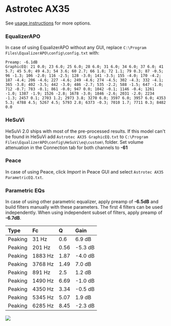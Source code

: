 # Astrotec AX35
See [usage instructions](https://github.com/jaakkopasanen/AutoEq#usage) for more options.

### EqualizerAPO
In case of using EqualizerAPO without any GUI, replace `C:\Program Files\EqualizerAPO\config\config.txt`
with:
```
Preamp: -6.1dB
GraphicEQ: 21 0.0; 23 6.0; 25 6.0; 28 6.0; 31 6.0; 34 6.0; 37 6.0; 41 5.7; 45 5.0; 49 4.3; 54 3.6; 60 2.7; 66 1.8; 72 1.1; 79 0.3; 87 -0.5; 96 -1.3; 106 -2.0; 116 -2.5; 128 -3.0; 141 -3.5; 155 -4.0; 170 -4.2; 187 -4.4; 206 -4.6; 227 -4.6; 249 -4.6; 274 -4.5; 302 -4.3; 332 -4.1; 365 -3.8; 402 -3.5; 442 -3.0; 486 -2.7; 535 -2.2; 588 -1.5; 647 -1.0; 712 -0.7; 783 -0.1; 861 -0.0; 947 0.0; 1042 -0.1; 1146 -0.4; 1261 -1.0; 1387 -1.9; 1526 -2.8; 1678 -3.0; 1846 -2.6; 2031 -2.0; 2234 -1.3; 2457 0.1; 2703 1.2; 2973 3.8; 3270 6.0; 3597 6.0; 3957 6.0; 4353 5.3; 4788 4.5; 5267 4.5; 5793 2.8; 6373 -0.3; 7010 1.7; 7711 0.3; 8482 0.0
```

### HeSuVi
HeSuVi 2.0 ships with most of the pre-processed results. If this model can't be found in HeSuVi add
`Astrotec AX35 GraphicEQ.txt` to `C:\Program Files\EqualizerAPO\config\HeSuVi\eq\custom\` folder.
Set volume attenuation in the Connection tab for both channels to **-61**

### Peace
In case of using Peace, click *Import* in Peace GUI and select `Astrotec AX35 ParametricEQ.txt`.

### Parametric EQs
In case of using other parametric equalizer, apply preamp of **-6.5dB** and build filters manually
with these parameters. The first 4 filters can be used independently.
When using independent subset of filters, apply preamp of **-6.7dB**.

| Type    | Fc      |    Q | Gain    |
|:--------|:--------|:-----|:--------|
| Peaking | 31 Hz   | 0.6  | 6.9 dB  |
| Peaking | 201 Hz  | 0.56 | -5.3 dB |
| Peaking | 1883 Hz | 1.87 | -4.0 dB |
| Peaking | 3768 Hz | 1.49 | 7.0 dB  |
| Peaking | 891 Hz  | 2.5  | 1.2 dB  |
| Peaking | 1490 Hz | 6.69 | -1.0 dB |
| Peaking | 4350 Hz | 3.34 | -0.5 dB |
| Peaking | 5345 Hz | 5.07 | 1.9 dB  |
| Peaking | 6285 Hz | 8.45 | -2.3 dB |

![](https://raw.githubusercontent.com/jaakkopasanen/AutoEq/master/results/innerfidelity/sbaf-serious/Astrotec%20AX35/Astrotec%20AX35.png)